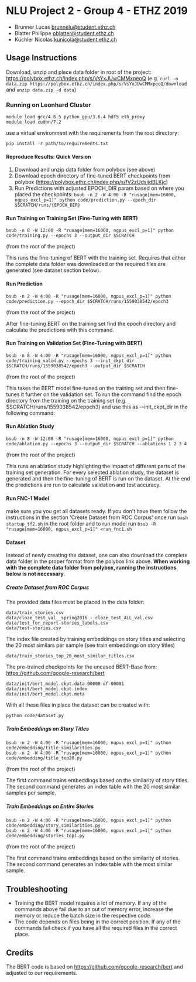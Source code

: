 # NLU Project 2 - Group 4 - ETHZ 2019

- Brunner Lucas	    brunnelu@student.ethz.ch
- Blatter Philippe	pblatter@student.ethz.ch
- Küchler Nicolas	kunicola@student.ethz.ch

## Usage Instructions
Download, unzip and place data folder in root of the project: https://polybox.ethz.ch/index.php/s/VsYxJUwCMMxpeoQ
(e.g. `curl -o data.zip https://polybox.ethz.ch/index.php/s/VsYxJUwCMMxpeoQ/download` and `unzip data.zip -d data`)


### Running on Leonhard Cluster
```
module load gcc/4.8.5 python_gpu/3.6.4 hdf5 eth_proxy
module load cudnn/7.2
```

use a virtual environment with the requirements from the root directory:
```
pip install -r path/to/requirements.txt
```

#### Reproduce Results: Quick Version
1. Download and unzip data folder from polybox (see above)
2. Download epoch directory of fine-tuned BERT checkpoints from polybox (https://polybox.ethz.ch/index.php/s/fV2zUdsijdBLKjc)
3. Run Predictions with adjusted EPOCH_DIR param based on where you placed the checkpoints: `bsub -n 2 -W 4:00 -R "rusage[mem=16000, ngpus_excl_p=1]" python code/prediction.py --epoch_dir $SCRATCH/runs/{EPOCH_DIR}`

#### Run Training on Training Set (Fine-Tuning with BERT)
```
bsub -n 8 -W 12:00 -R "rusage[mem=16000, ngpus_excl_p=1]" python code/training.py --epochs 3 --output_dir $SCRATCH
```
(from the root of the project)

This runs the fine-tuning of BERT with the training set. Requires that either the complete data folder was downloaded or the required files are generated (see dataset section below).

#### Run Prediction
```
bsub -n 2 -W 4:00 -R "rusage[mem=16000, ngpus_excl_p=1]" python code/prediction.py --epoch_dir $SCRATCH/runs/1559038542/epoch3
```
(from the root of the project)

After fine-tuning BERT on the training set find the epoch directory and calculate the predictions with this command.

#### Run Training on Validation Set (Fine-Tuning with BERT)

```
bsub -n 8 -W 4:00 -R "rusage[mem=16000, ngpus_excl_p=1]" python code/training_valid.py --epochs 3 --init_ckpt_dir $SCRATCH/runs/1559038542/epoch3 --output_dir $SCRATCH
```
(from the root of the project)

This takes the BERT model fine-tuned on the training set and then fine-tunes it further on the validation set.
To run the command find the epoch directory from the training on the training set (e.g. $SCRATCH/runs/1559038542/epoch3) and use this as --init_ckpt_dir in the following command:


#### Run Ablation Study
```
bsub -n 8 -W 12:00 -R "rusage[mem=16000, ngpus_excl_p=1]" python code/ablation.py --epochs 3 --output_dir $SCRATCH --ablations 1 2 3 4
```
(from the root of the project)

This runs an ablation study highlighting the impact of different parts of the training set generation.
For every selected ablation study, the dataset is generated and then the fine-tuning of BERT is run on the dataset.
At the end the predictions are run to calculate validation and test accuracy. 

#### Run FNC-1 Model
make sure you you get all datasets ready. If you don't have them follow the instructions in the section 'Create Dataset from ROC Corpus'
once run `bash startup_tf2.sh` in the root folder and to run model run `bsub -R "rusage[mem=16000, ngpus_excl_p=1]" <run_fnc1.sh`

#### Dataset

Instead of newly creating the dataset, one can also download the complete data folder in the proper format from the polybox link above.
**When working with the complete data folder from polybox, running the instructions below is not necessary**.


##### Create Dataset from ROC Corpus

The provided data files must be placed in the data folder:
```
data/train_stories.csv
data/cloze_test_val__spring2016 - cloze_test_ALL_val.csv
data/test_for_report-stories_labels.csv
data/test-stories.csv
```

The index file created by training embeddings on story titles and selecting the 20 most similars per sample (see train embeddings on story titles)
```
data/train_stories_top_20_most_similar_titles.csv
```

The pre-trained checkpoints for the uncased BERT-Base from: https://github.com/google-research/bert
```
data/init/bert_model.ckpt.data-00000-of-00001
data/init/bert_model.ckpt.index
data/init/bert_model.ckpt.meta
```

With all these files in place the dataset can be created with:
```
python code/dataset.py
```

##### Train Embeddings on Story Titles

```
bsub -n 2 -W 4:00 -R "rusage[mem=16000, ngpus_excl_p=1]" python code/embedding/title_similarities.py
bsub -n 2 -W 4:00 -R "rusage[mem=16000, ngpus_excl_p=1]" python code/embedding/title_top20.py
```
(from the root of the project)

The first command trains embeddings based on the similarity of story titles. 
The second command generates an index table with the 20 most similar samples per sample.

##### Train Embeddings on Entire Stories
```
bsub -n 2 -W 4:00 -R "rusage[mem=16000, ngpus_excl_p=1]" python code/embedding/story_similarities.py
bsub -n 2 -W 4:00 -R "rusage[mem=16000, ngpus_excl_p=1]" python code/embedding/stories_top1.py
```
(from the root of the project)

The first command trains embeddings based on the similarity of stories. 
The second command generates an index table with the most similar sample.


## Troubleshooting

- Training the BERT model requires a lot of memory. If any of the commands above fail due to an out of memory error, increase the memory or reduce the batch size in the respective code.
- The code depends on files being in the correct position. If any of the commands fail check if you have all the required files in the correct place.

## Credits

The BERT code is based on https://github.com/google-research/bert and adjusted to our requirements.